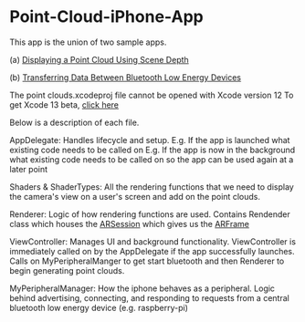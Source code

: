 # Point-Cloud-iPhone-App


This app is the union of two sample apps.

(a) [Displaying a Point Cloud Using Scene Depth](https://developer.apple.com/documentation/arkit/environmental_analysis/displaying_a_point_cloud_using_scene_depth)

(b) [Transferring Data Between Bluetooth Low Energy Devices](https://developer.apple.com/documentation/corebluetooth/transferring_data_between_bluetooth_low_energy_devices)


The point clouds.xcodeproj file cannot be opened with Xcode version 12
To get Xcode 13 beta, [click here](https://developer.apple.com/xcode/)

Below is a description of each file.

AppDelegate: Handles lifecycle and setup.
E.g. If the app is launched what existing code needs to be called on
E.g. If the app is now in the background what existing code needs to be called on so the app can be used again at a later point

Shaders & ShaderTypes: All the rendering functions that we need to display the camera's view on a user's screen and add on the point clouds.

Renderer: Logic of how rendering functions are used. Contains Rendender class which houses the [ARSession](https://developer.apple.com/documentation/arkit/arsession) which gives us the [ARFrame](https://developer.apple.com/documentation/arkit/arframe)

ViewController: Manages UI and background functionality. ViewController is immediately called on by the AppDelegate if the app successfully launches. Calls on MyPeripheralManger to get start bluetooth and then Renderer to begin generating point clouds.

MyPeripheralManager: How the iphone behaves as a peripheral. Logic behind advertising, connecting, and responding to requests from a central bluetooth low energy device (e.g. raspberry-pi)

